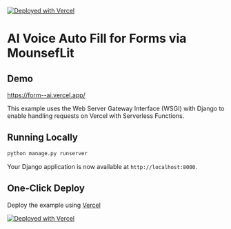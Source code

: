 [![Deployed with Vercel](https://vercel.com/button)](https://form--ai.vercel.app/)

# AI Voice Auto Fill for Forms via MounsefLit


## Demo

https://form--ai.vercel.app/


This example uses the Web Server Gateway Interface (WSGI) with Django to enable handling requests on Vercel with Serverless Functions.

## Running Locally

```bash
python manage.py runserver
```

Your Django application is now available at `http://localhost:8000`.

## One-Click Deploy

Deploy the example using [Vercel](https://vercel.com?utm_source=github&utm_medium=readme&utm_campaign=vercel-examples)



[![Deployed with Vercel](https://vercel.com/button)](https://form--ai.vercel.app/)
